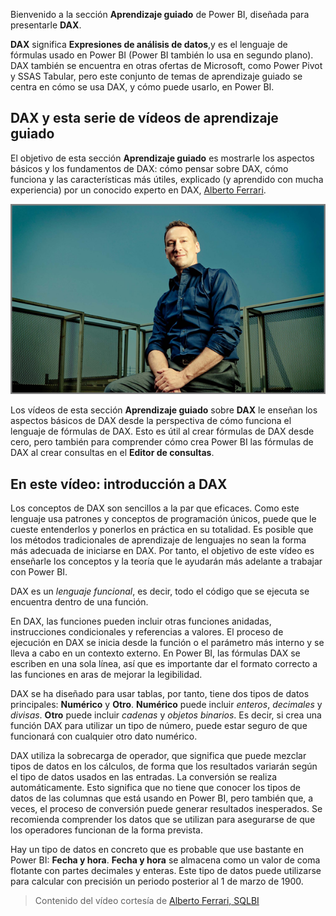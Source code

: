 Bienvenido a la sección **Aprendizaje guiado** de Power BI, diseñada para presentarle **DAX**.

**DAX** significa **Expresiones de análisis de datos**,y es el lenguaje de fórmulas usado en Power BI (Power BI también lo usa en segundo plano). DAX también se encuentra en otras ofertas de Microsoft, como Power Pivot y SSAS Tabular, pero este conjunto de temas de aprendizaje guiado se centra en cómo se usa DAX, y cómo puede usarlo, en Power BI.

## <a name="dax-and-this-guided-learning-video-series"></a>DAX y esta serie de vídeos de aprendizaje guiado
El objetivo de esta sección **Aprendizaje guiado** es mostrarle los aspectos básicos y los fundamentos de DAX: cómo pensar sobre DAX, cómo funciona y las características más útiles, explicado (y aprendido con mucha experiencia) por un conocido experto en DAX, [Alberto Ferrari](http://www.sqlbi.com/learning-dax/?utm_source=powerbi&utm_medium=marketing&utm_campaign=after-summit).

![Foto de Alberto Ferrari](media/7-1-intro-to-dax/intro_dax_6_alberto_ferrari.png)

Los vídeos de esta sección **Aprendizaje guiado** sobre **DAX** le enseñan los aspectos básicos de DAX desde la perspectiva de cómo funciona el lenguaje de fórmulas de DAX. Esto es útil al crear fórmulas de DAX desde cero, pero también para comprender cómo crea Power BI las fórmulas de DAX al crear consultas en el **Editor de consultas**.

## <a name="in-this-video---introduction-to-dax"></a>En este vídeo: introducción a DAX
Los conceptos de DAX son sencillos a la par que eficaces. Como este lenguaje usa patrones y conceptos de programación únicos, puede que le cueste entenderlos y ponerlos en práctica en su totalidad. Es posible que los métodos tradicionales de aprendizaje de lenguajes no sean la forma más adecuada de iniciarse en DAX. Por tanto, el objetivo de este vídeo es enseñarle los conceptos y la teoría que le ayudarán más adelante a trabajar con Power BI.

DAX es un *lenguaje funcional*, es decir, todo el código que se ejecuta se encuentra dentro de una función.

En DAX, las funciones pueden incluir otras funciones anidadas, instrucciones condicionales y referencias a valores. El proceso de ejecución en DAX se inicia desde la función o el parámetro más interno y se lleva a cabo en un contexto externo. En Power BI, las fórmulas DAX se escriben en una sola línea, así que es importante dar el formato correcto a las funciones en aras de mejorar la legibilidad.

DAX se ha diseñado para usar tablas, por tanto, tiene dos tipos de datos principales: **Numérico** y **Otro**. **Numérico** puede incluir *enteros*, *decimales* y *divisas*. **Otro** puede incluir *cadenas* y *objetos binarios*. Es decir, si crea una función DAX para utilizar un tipo de número, puede estar seguro de que funcionará con cualquier otro dato numérico.

DAX utiliza la sobrecarga de operador, que significa que puede mezclar tipos de datos en los cálculos, de forma que los resultados variarán según el tipo de datos usados en las entradas. La conversión se realiza automáticamente. Esto significa que no tiene que conocer los tipos de datos de las columnas que está usando en Power BI, pero también que, a veces, el proceso de conversión puede generar resultados inesperados. Se recomienda comprender los datos que se utilizan para asegurarse de que los operadores funcionan de la forma prevista.

Hay un tipo de datos en concreto que es probable que use bastante en Power BI: **Fecha y hora**. **Fecha y hora** se almacena como un valor de coma flotante con partes decimales y enteras. Este tipo de datos puede utilizarse para calcular con precisión un periodo posterior al 1 de marzo de 1900.

> Contenido del vídeo cortesía de [Alberto Ferrari, SQLBI](http://www.sqlbi.com/learning-dax/?utm_source=powerbi&utm_medium=marketing&utm_campaign=after-summit)
> 
> 

